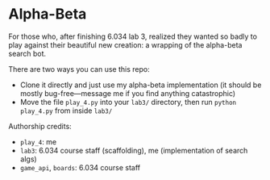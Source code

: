 # Alpha-Beta
For those who, after finishing 6.034 lab 3, realized they wanted so badly to play against their beautiful new creation: a wrapping of the alpha-beta search bot.



There are two ways you can use this repo:
- Clone it directly and just use my alpha-beta implementation (it should be mostly bug-free—message me if you find anything catastrophic)
- Move the file `play_4.py` into your `lab3/` directory, then run `python play_4.py` from inside `lab3/`


Authorship credits:
- `play_4`: me
- `lab3`: 6.034 course staff (scaffolding), me (implementation of search algs)
- `game_api`, `boards`: 6.034 course staff
